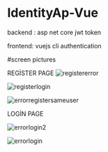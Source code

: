 # IdentityAp-Vue

backend : asp net core jwt token 

frontend: vuejs cli authentication


#screen pictures

REGİSTER PAGE
![registererror](https://user-images.githubusercontent.com/41470054/108610690-c040a100-73e8-11eb-9561-51f6b4dd7679.png)


![registerlogin](https://user-images.githubusercontent.com/41470054/108610705-e0706000-73e8-11eb-9072-c3329ef1965c.png)


![errorregistersameuser](https://user-images.githubusercontent.com/41470054/108610773-61c7f280-73e9-11eb-8138-06857fd16a3d.png)


LOGİN PAGE

![errorlogin2](https://user-images.githubusercontent.com/41470054/108610784-7906e000-73e9-11eb-8195-217d3b22ed75.png)


![errorlogin](https://user-images.githubusercontent.com/41470054/108610793-88862900-73e9-11eb-8f49-6e1122cdd184.png)
